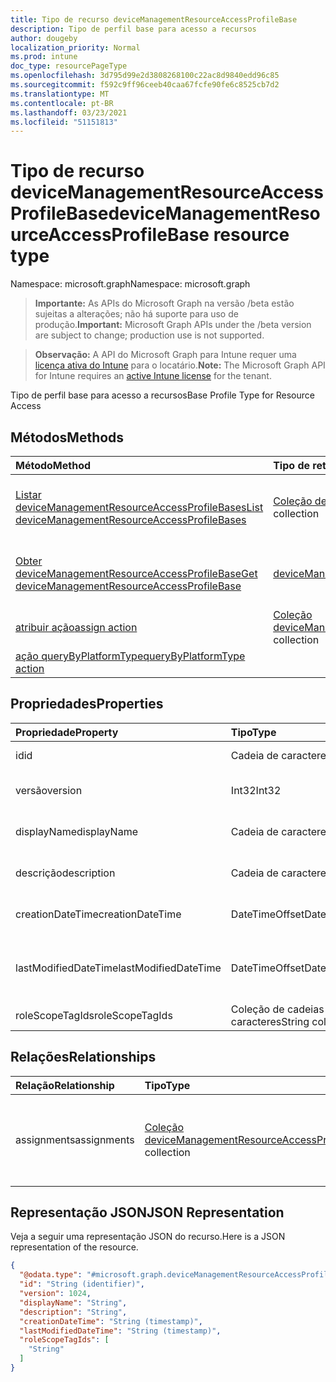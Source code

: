 ```yaml
---
title: Tipo de recurso deviceManagementResourceAccessProfileBase
description: Tipo de perfil base para acesso a recursos
author: dougeby
localization_priority: Normal
ms.prod: intune
doc_type: resourcePageType
ms.openlocfilehash: 3d795d99e2d3808268100c22ac8d9840edd96c85
ms.sourcegitcommit: f592c9ff96ceeb40caa67fcfe90fe6c8525cb7d2
ms.translationtype: MT
ms.contentlocale: pt-BR
ms.lasthandoff: 03/23/2021
ms.locfileid: "51151813"
---
```

# <a name="devicemanagementresourceaccessprofilebase-resource-type"></a><span data-ttu-id="e7736-103">Tipo de recurso deviceManagementResourceAccessProfileBase</span><span class="sxs-lookup"><span data-stu-id="e7736-103">deviceManagementResourceAccessProfileBase resource type</span></span>

<span data-ttu-id="e7736-104">Namespace: microsoft.graph</span><span class="sxs-lookup"><span data-stu-id="e7736-104">Namespace: microsoft.graph</span></span>

> <span data-ttu-id="e7736-105">**Importante:** As APIs do Microsoft Graph na versão /beta estão sujeitas a alterações; não há suporte para uso de produção.</span><span class="sxs-lookup"><span data-stu-id="e7736-105">**Important:** Microsoft Graph APIs under the /beta version are subject to change; production use is not supported.</span></span>

> <span data-ttu-id="e7736-106">**Observação:** A API do Microsoft Graph para Intune requer uma [licença ativa do Intune](https://go.microsoft.com/fwlink/?linkid=839381) para o locatário.</span><span class="sxs-lookup"><span data-stu-id="e7736-106">**Note:** The Microsoft Graph API for Intune requires an [active Intune license](https://go.microsoft.com/fwlink/?linkid=839381) for the tenant.</span></span>

<span data-ttu-id="e7736-107">Tipo de perfil base para acesso a recursos</span><span class="sxs-lookup"><span data-stu-id="e7736-107">Base Profile Type for Resource Access</span></span>

## <a name="methods"></a><span data-ttu-id="e7736-108">Métodos</span><span class="sxs-lookup"><span data-stu-id="e7736-108">Methods</span></span>
|<span data-ttu-id="e7736-109">Método</span><span class="sxs-lookup"><span data-stu-id="e7736-109">Method</span></span>|<span data-ttu-id="e7736-110">Tipo de retorno</span><span class="sxs-lookup"><span data-stu-id="e7736-110">Return Type</span></span>|<span data-ttu-id="e7736-111">Descrição</span><span class="sxs-lookup"><span data-stu-id="e7736-111">Description</span></span>|
|:---|:---|:---|
|[<span data-ttu-id="e7736-112">Listar deviceManagementResourceAccessProfileBases</span><span class="sxs-lookup"><span data-stu-id="e7736-112">List deviceManagementResourceAccessProfileBases</span></span>](../api/intune-rapolicy-devicemanagementresourceaccessprofilebase-list.md)|<span data-ttu-id="e7736-113">[Coleção deviceManagementResourceAccessProfileBase](../resources/intune-rapolicy-devicemanagementresourceaccessprofilebase.md)</span><span class="sxs-lookup"><span data-stu-id="e7736-113">[deviceManagementResourceAccessProfileBase](../resources/intune-rapolicy-devicemanagementresourceaccessprofilebase.md) collection</span></span>|<span data-ttu-id="e7736-114">Listar propriedades e relações dos [objetos deviceManagementResourceAccessProfileBase.](../resources/intune-rapolicy-devicemanagementresourceaccessprofilebase.md)</span><span class="sxs-lookup"><span data-stu-id="e7736-114">List properties and relationships of the [deviceManagementResourceAccessProfileBase](../resources/intune-rapolicy-devicemanagementresourceaccessprofilebase.md) objects.</span></span>|
|[<span data-ttu-id="e7736-115">Obter deviceManagementResourceAccessProfileBase</span><span class="sxs-lookup"><span data-stu-id="e7736-115">Get deviceManagementResourceAccessProfileBase</span></span>](../api/intune-rapolicy-devicemanagementresourceaccessprofilebase-get.md)|[<span data-ttu-id="e7736-116">deviceManagementResourceAccessProfileBase</span><span class="sxs-lookup"><span data-stu-id="e7736-116">deviceManagementResourceAccessProfileBase</span></span>](../resources/intune-rapolicy-devicemanagementresourceaccessprofilebase.md)|<span data-ttu-id="e7736-117">Leia propriedades e relações do [objeto deviceManagementResourceAccessProfileBase.](../resources/intune-rapolicy-devicemanagementresourceaccessprofilebase.md)</span><span class="sxs-lookup"><span data-stu-id="e7736-117">Read properties and relationships of the [deviceManagementResourceAccessProfileBase](../resources/intune-rapolicy-devicemanagementresourceaccessprofilebase.md) object.</span></span>|
|[<span data-ttu-id="e7736-118">atribuir ação</span><span class="sxs-lookup"><span data-stu-id="e7736-118">assign action</span></span>](../api/intune-rapolicy-devicemanagementresourceaccessprofilebase-assign.md)|<span data-ttu-id="e7736-119">[Coleção deviceManagementResourceAccessProfileAssignment](../resources/intune-rapolicy-devicemanagementresourceaccessprofileassignment.md)</span><span class="sxs-lookup"><span data-stu-id="e7736-119">[deviceManagementResourceAccessProfileAssignment](../resources/intune-rapolicy-devicemanagementresourceaccessprofileassignment.md) collection</span></span>|<span data-ttu-id="e7736-120">Ainda não documentado</span><span class="sxs-lookup"><span data-stu-id="e7736-120">Not yet documented</span></span>|
|[<span data-ttu-id="e7736-121">ação queryByPlatformType</span><span class="sxs-lookup"><span data-stu-id="e7736-121">queryByPlatformType action</span></span>](../api/intune-rapolicy-devicemanagementresourceaccessprofilebase-querybyplatformtype.md)|

## <a name="properties"></a><span data-ttu-id="e7736-122">Propriedades</span><span class="sxs-lookup"><span data-stu-id="e7736-122">Properties</span></span>
|<span data-ttu-id="e7736-123">Propriedade</span><span class="sxs-lookup"><span data-stu-id="e7736-123">Property</span></span>|<span data-ttu-id="e7736-124">Tipo</span><span class="sxs-lookup"><span data-stu-id="e7736-124">Type</span></span>|<span data-ttu-id="e7736-125">Descrição</span><span class="sxs-lookup"><span data-stu-id="e7736-125">Description</span></span>|
|:---|:---|:---|
|<span data-ttu-id="e7736-126">id</span><span class="sxs-lookup"><span data-stu-id="e7736-126">id</span></span>|<span data-ttu-id="e7736-127">Cadeia de caracteres</span><span class="sxs-lookup"><span data-stu-id="e7736-127">String</span></span>|<span data-ttu-id="e7736-128">Identificador de perfil</span><span class="sxs-lookup"><span data-stu-id="e7736-128">Profile identifier</span></span>|
|<span data-ttu-id="e7736-129">versão</span><span class="sxs-lookup"><span data-stu-id="e7736-129">version</span></span>|<span data-ttu-id="e7736-130">Int32</span><span class="sxs-lookup"><span data-stu-id="e7736-130">Int32</span></span>|<span data-ttu-id="e7736-131">Versão do perfil</span><span class="sxs-lookup"><span data-stu-id="e7736-131">Version of the profile</span></span>|
|<span data-ttu-id="e7736-132">displayName</span><span class="sxs-lookup"><span data-stu-id="e7736-132">displayName</span></span>|<span data-ttu-id="e7736-133">Cadeia de caracteres</span><span class="sxs-lookup"><span data-stu-id="e7736-133">String</span></span>|<span data-ttu-id="e7736-134">Nome de exibição de perfil</span><span class="sxs-lookup"><span data-stu-id="e7736-134">Profile display name</span></span>|
|<span data-ttu-id="e7736-135">descrição</span><span class="sxs-lookup"><span data-stu-id="e7736-135">description</span></span>|<span data-ttu-id="e7736-136">Cadeia de caracteres</span><span class="sxs-lookup"><span data-stu-id="e7736-136">String</span></span>|<span data-ttu-id="e7736-137">Descrição do perfil</span><span class="sxs-lookup"><span data-stu-id="e7736-137">Profile description</span></span>|
|<span data-ttu-id="e7736-138">creationDateTime</span><span class="sxs-lookup"><span data-stu-id="e7736-138">creationDateTime</span></span>|<span data-ttu-id="e7736-139">DateTimeOffset</span><span class="sxs-lookup"><span data-stu-id="e7736-139">DateTimeOffset</span></span>|<span data-ttu-id="e7736-140">O perfil DateTime foi criado</span><span class="sxs-lookup"><span data-stu-id="e7736-140">DateTime profile was created</span></span>|
|<span data-ttu-id="e7736-141">lastModifiedDateTime</span><span class="sxs-lookup"><span data-stu-id="e7736-141">lastModifiedDateTime</span></span>|<span data-ttu-id="e7736-142">DateTimeOffset</span><span class="sxs-lookup"><span data-stu-id="e7736-142">DateTimeOffset</span></span>|<span data-ttu-id="e7736-143">O perfil DateTime foi modificado pela última vez</span><span class="sxs-lookup"><span data-stu-id="e7736-143">DateTime profile was last modified</span></span>|
|<span data-ttu-id="e7736-144">roleScopeTagIds</span><span class="sxs-lookup"><span data-stu-id="e7736-144">roleScopeTagIds</span></span>|<span data-ttu-id="e7736-145">Coleção de cadeias de caracteres</span><span class="sxs-lookup"><span data-stu-id="e7736-145">String collection</span></span>|<span data-ttu-id="e7736-146">Marcas de escopo</span><span class="sxs-lookup"><span data-stu-id="e7736-146">Scope Tags</span></span>|

## <a name="relationships"></a><span data-ttu-id="e7736-147">Relações</span><span class="sxs-lookup"><span data-stu-id="e7736-147">Relationships</span></span>
|<span data-ttu-id="e7736-148">Relação</span><span class="sxs-lookup"><span data-stu-id="e7736-148">Relationship</span></span>|<span data-ttu-id="e7736-149">Tipo</span><span class="sxs-lookup"><span data-stu-id="e7736-149">Type</span></span>|<span data-ttu-id="e7736-150">Descrição</span><span class="sxs-lookup"><span data-stu-id="e7736-150">Description</span></span>|
|:---|:---|:---|
|<span data-ttu-id="e7736-151">assignments</span><span class="sxs-lookup"><span data-stu-id="e7736-151">assignments</span></span>|<span data-ttu-id="e7736-152">[Coleção deviceManagementResourceAccessProfileAssignment](../resources/intune-rapolicy-devicemanagementresourceaccessprofileassignment.md)</span><span class="sxs-lookup"><span data-stu-id="e7736-152">[deviceManagementResourceAccessProfileAssignment](../resources/intune-rapolicy-devicemanagementresourceaccessprofileassignment.md) collection</span></span>|<span data-ttu-id="e7736-153">A lista de atribuições para o perfil de configuração do dispositivo.</span><span class="sxs-lookup"><span data-stu-id="e7736-153">The list of assignments for the device configuration profile.</span></span>|

## <a name="json-representation"></a><span data-ttu-id="e7736-154">Representação JSON</span><span class="sxs-lookup"><span data-stu-id="e7736-154">JSON Representation</span></span>
<span data-ttu-id="e7736-155">Veja a seguir uma representação JSON do recurso.</span><span class="sxs-lookup"><span data-stu-id="e7736-155">Here is a JSON representation of the resource.</span></span>
<!-- {
  "blockType": "resource",
  "keyProperty": "id",
  "@odata.type": "microsoft.graph.deviceManagementResourceAccessProfileBase"
}
-->
``` json
{
  "@odata.type": "#microsoft.graph.deviceManagementResourceAccessProfileBase",
  "id": "String (identifier)",
  "version": 1024,
  "displayName": "String",
  "description": "String",
  "creationDateTime": "String (timestamp)",
  "lastModifiedDateTime": "String (timestamp)",
  "roleScopeTagIds": [
    "String"
  ]
}
```




